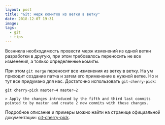 ```yaml
---
layout: post
title: "Git: мерж комитов из ветки в ветку"
date: 2018-12-07 19:31
image:
tags:
  - git
  - tips
---
```

Возникла необходимость провести мерж изменений из одной ветки разработки в другую, при этом требовалось переносить не все изменения, а только определенные комиты.

При этом `git merge` переносит все изменения из ветку в ветку. На ум приходит создание патча и затем его применение в нужной ветке. Но и тут все придумано для нас. Достаточно использовать `git-cherry-pick`:

    git cherry-pick master~4 master~2

    > Apply the changes introduced by the fifth and third last commits pointed to by master and create 2 new commits with these changes.

Подробное описание и примеры можно найти на странице официальной документации: [git-cherry-pick](https://mirrors.edge.kernel.org/pub/software/scm/git/docs/git-cherry-pick.html).
